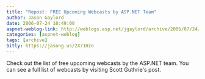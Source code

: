 ```yaml
---
title: "Repost: FREE Upcoming Webcasts by ASP.NET Team"
author: Jason Gaylord
date: 2006-07-24 10:49:00
aspnet-weblog-link: http://weblogs.asp.net/jgaylord/archive/2006/07/24/Repost_3A00_-FREE-Upcoming-Webcasts-by-ASP.NET-Team.aspx
categories: [aspnet-weblog]
tags: [archive]
bitly: https://jasong.us/2X71Hzo
---
```


Check out the list of free upcoming webcasts by the ASP.NET team. You can see a full list of webcasts by visiting Scott Guthrie's post.